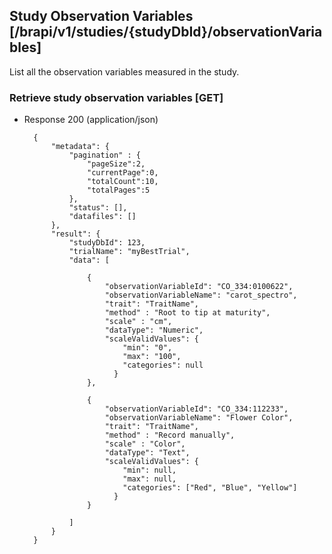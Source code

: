 ## Study Observation Variables [/brapi/v1/studies/{studyDbId}/observationVariables]

List all the observation variables measured in the study.

### Retrieve study observation variables [GET]

+ Response 200 (application/json)

        {
            "metadata": {
                "pagination" : { 
                    "pageSize":2, 
                    "currentPage":0, 
                    "totalCount":10, 
                    "totalPages":5 
                },
                "status": [],
                "datafiles": []
            },
            "result": {
                "studyDbId": 123,
                "trialName": "myBestTrial",
                "data": [
                    
                    {
                        "observationVariableId": "CO_334:0100622",
                        "observationVariableName": "carot_spectro",
                        "trait": "TraitName",
                        "method" : "Root to tip at maturity",
                        "scale" : "cm",
                        "dataType": "Numeric",
                        "scaleValidValues": {
                            "min": "0",
                            "max": "100",
                            "categories": null
                          }
                    },
                    
                    {
                        "observationVariableId": "CO_334:112233",
                        "observationVariableName": "Flower Color",
                        "trait": "TraitName",
                        "method" : "Record manually",
                        "scale" : "Color",
                        "dataType": "Text",
                        "scaleValidValues": {
                            "min": null,
                            "max": null,
                            "categories": ["Red", "Blue", "Yellow"]
                          }
                    }
                
                ]
            }
        }

